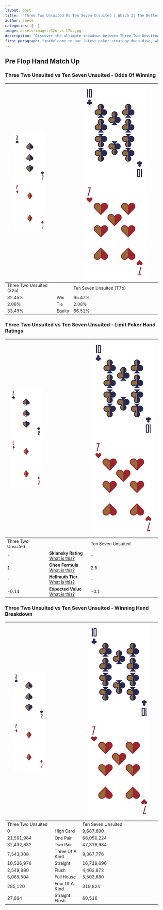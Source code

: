 ```yaml
---
layout: post
title:  "Three Two Unsuited Vs Ten Seven Unsuited | Which Is The Better Hand In Poker? A Complete Guide"
author: reece
categories: [  ]
image: assets/images/32o-vs-t7o.jpg
description: "Discover the ultimate showdown between Three Two Unsuited and Ten Seven Unsuited in poker! Uncover the odds, strategies, and scenarios where one hand triumphs over the other. Get ready to up your poker game with this thrilling analysis."
first_paragraph: "<p>Welcome to our latest poker strategy deep dive, where we're pitting two distinct hands against each other in a high-stakes showdown: Three Two Unsuited vs Ten Seven Unsuited.</p><p>In the dynamic world of poker, every decision counts, and knowing which hand holds the upper hand is key to your success at the table.</p><p>In this article, we'll dissect these two hands, explore the scenarios where one dominates the other, and equip you with the knowledge to make strategic choices that can tip the odds in your favor.</p><p>Get ready to unravel the intriguing dynamics of these poker hands and elevate your game to new heights.</p>"
---
```




[comment]: # (sp0)

## Pre Flop Hand Match Up

<div class="table hand-ratings" markdown="1"> 



### Three Two Unsuited vs Ten Seven Unsuited - Odds Of Winning


    
| ![image info](assets/images/hand1/3.png) ![image info](assets/images/hand1/2o.png) |  | ![image info](assets/images/hand2/T.png) ![image info](assets/images/hand2/7o.png) |
| -------- | -------- | -------- |
| Three Two Unsuited (32o) |  | Ten Seven Unsuited (T7o) |
| 32.45% | Win | 65.47% |
| 2.08% | Tie | 2.08% |
| 33.49% | Equity | 66.51% |




[comment]: # (sp1)



### Three Two Unsuited vs Ten Seven Unsuited - Limit Poker Hand Ratings


    
| ![image info](assets/images/hand1/3.png) ![image info](assets/images/hand1/2o.png) |  | ![image info](assets/images/hand2/T.png) ![image info](assets/images/hand2/7o.png) |
| -------- | -------- | -------- |
| Three Two Unsuited |  | Ten Seven Unsuited |
| - | **Sklansky Rating** [What is this?](/sklansky-rating-explained) | - |
| 1 | **Chen Formula** [What is this?](/chen-formula-explained) | 2.5 |
| - | **Hellmuth Tier** [What is this?](/Hellmuth-tier-explained) | - |
| -0.14 | **Expected Value** [What is this?](/expected-value-explained) | -0.1 |




[comment]: # (sp2)



### Three Two Unsuited vs Ten Seven Unsuited - Winning Hand Breakdown


    
| ![image info](assets/images/hand1/3.png) ![image info](assets/images/hand1/2o.png) |  | ![image info](assets/images/hand2/T.png) ![image info](assets/images/hand2/7o.png) |
| -------- | -------- | -------- |
| Three Two Unsuited |  | Ten Seven Unsuited |
| 0 | High Card | 9,687,600 |
| 21,561,984 | One Pair | 68,050,224 |
| 32,432,832 | Two Pair | 47,319,984 |
| 7,543,008 | Three Of A Kind | 9,367,776 |
| 10,526,976 | Straight | 16,719,696 |
| 2,549,880 | Flush | 4,402,872 |
| 5,085,504 | Full House | 5,503,680 |
| 285,120 | Four Of A Kind | 319,824 |
| 27,864 | Straight Flush | 60,516 |




[comment]: # (sp3)



</div>

[comment]: # (sp4)



[comment]: # (sp5)

